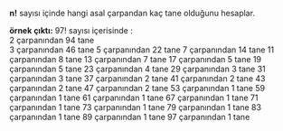 **n!** sayısı içinde hangi asal çarpandan kaç tane olduğunu hesaplar.

**örnek çıktı:**
97! sayısı içerisinde :\
        2       çarpanından 94  tane\
        3       çarpanından 46  tane
        5       çarpanından 22  tane
        7       çarpanından 14  tane
        11      çarpanından 8   tane
        13      çarpanından 7   tane
        17      çarpanından 5   tane
        19      çarpanından 5   tane
        23      çarpanından 4   tane
        29      çarpanından 3   tane
        31      çarpanından 3   tane
        37      çarpanından 2   tane
        41      çarpanından 2   tane
        43      çarpanından 2   tane
        47      çarpanından 2   tane
        53      çarpanından 1   tane
        59      çarpanından 1   tane
        61      çarpanından 1   tane
        67      çarpanından 1   tane
        71      çarpanından 1   tane
        73      çarpanından 1   tane
        79      çarpanından 1   tane
        83      çarpanından 1   tane
        89      çarpanından 1   tane
        97      çarpanından 1   tane


